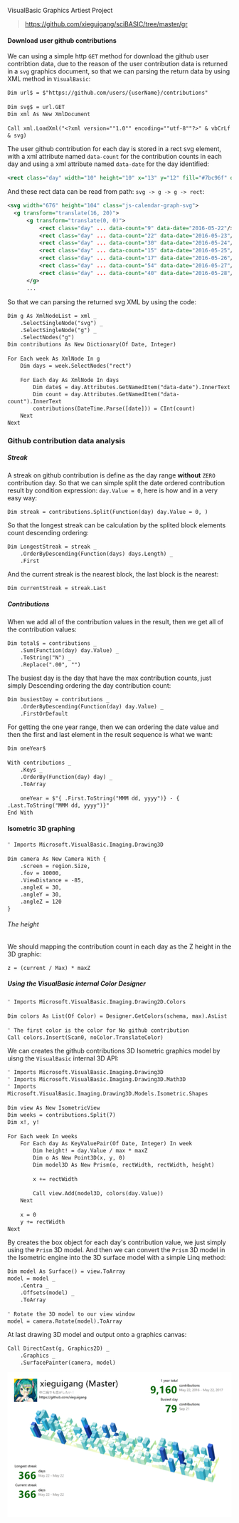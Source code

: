 VisualBasic Graphics Artiest Project
> https://github.com/xieguigang/sciBASIC/tree/master/gr

#### Download user github contributions

We can using a simple http ``GET`` method for download the github user contribtion data, due to the reason of the user contribution data is returned in a ``svg`` graphics document, so that we can parsing the return data by using XML method in ``VisualBasic``:

```vbnet
Dim url$ = $"https://github.com/users/{userName}/contributions"

Dim svg$ = url.GET
Dim xml As New XmlDocument

Call xml.LoadXml("<?xml version=""1.0"" encoding=""utf-8""?>" & vbCrLf & svg)
```

The user github contribution for each day is stored in a rect svg element, with a xml attribute named ``data-count`` for the contribution counts in each day and using a xml attribute named ``data-date`` for the day identified:

```xml
<rect class="day" width="10" height="10" x="13" y="12" fill="#7bc96f" data-count="22" data-date="2016-05-23"/>
```

And these rect data can be read from path: ``svg -> g -> g -> rect``:

```xml
<svg width="676" height="104" class="js-calendar-graph-svg">
  <g transform="translate(16, 20)">
      <g transform="translate(0, 0)">
          <rect class="day" ... data-count="9" data-date="2016-05-22"/>
          <rect class="day" ... data-count="22" data-date="2016-05-23"/>
          <rect class="day" ... data-count="30" data-date="2016-05-24"/>
          <rect class="day" ... data-count="15" data-date="2016-05-25"/>
          <rect class="day" ... data-count="17" data-date="2016-05-26"/>
          <rect class="day" ... data-count="54" data-date="2016-05-27"/>
          <rect class="day" ... data-count="40" data-date="2016-05-28"/>
      </g>
      ...
```

So that we can parsing the returned svg XML by using the code:

```vbnet
Dim g As XmlNodeList = xml _
    .SelectSingleNode("svg") _
    .SelectSingleNode("g") _
    .SelectNodes("g")
Dim contributions As New Dictionary(Of Date, Integer)

For Each week As XmlNode In g
    Dim days = week.SelectNodes("rect")

    For Each day As XmlNode In days
        Dim date$ = day.Attributes.GetNamedItem("data-date").InnerText
        Dim count = day.Attributes.GetNamedItem("data-count").InnerText
        contributions(DateTime.Parse([date])) = CInt(count)
    Next
Next
```


### Github contribution data analysis

##### Streak

A streak on github contribution is define as the day range **without** ``ZERO`` contribution day. So that we can simple split the date ordered contribution result by condition expression: ``day.Value = 0``, here is how and in a very easy way:

```vbnet
Dim streak = contributions.Split(Function(day) day.Value = 0, )
```

So that the longest streak can be calculation by the splited block elements count descending ordering:

```vbnet
Dim LongestStreak = streak _
    .OrderByDescending(Function(days) days.Length) _
    .First
```

And the current streak is the nearest block, the last block is the nearest:

```vbnet
Dim currentStreak = streak.Last
```

##### Contributions

When we add all of the contribution values in the result, then we get all of the contribution values:

```vbnet
Dim total$ = contributions _
    .Sum(Function(day) day.Value) _
    .ToString("N") _
    .Replace(".00", "")
```

The busiest day is the day that have the max contribution counts, just simply Descending ordering the day contribution count:

```vbnet
Dim busiestDay = contributions _
    .OrderByDescending(Function(day) day.Value) _
    .FirstOrDefault
```

For getting the one year range, then we can ordering the date value and then the first and last element in the result sequence is what we want:

```vbnet
Dim oneYear$

With contributions _
    .Keys _
    .OrderBy(Function(day) day) _
    .ToArray

    oneYear = $"{ .First.ToString("MMM dd, yyyy")} - { .Last.ToString("MMM dd, yyyy")}"
End With
```


#### Isometric 3D graphing

```vbnet
' Imports Microsoft.VisualBasic.Imaging.Drawing3D

Dim camera As New Camera With {
    .screen = region.Size,
    .fov = 10000,
    .ViewDistance = -85,
    .angleX = 30,
    .angleY = 30,
    .angleZ = 120
}
```

###### The height

We should mapping the contribution count in each day as the Z height in the 3D graphic:

```
z = (current / Max) * maxZ
```

##### Using the VisualBasic internal Color Designer

```vbnet
' Imports Microsoft.VisualBasic.Imaging.Drawing2D.Colors

Dim colors As List(Of Color) = Designer.GetColors(schema, max).AsList

' The first color is the color for No github contribution
Call colors.Insert(Scan0, noColor.TranslateColor)
```

We can creates the github contributions 3D Isometric graphics model by uisng the ``VisualBasic`` internal 3D API:

```vbnet
' Imports Microsoft.VisualBasic.Imaging.Drawing3D
' Imports Microsoft.VisualBasic.Imaging.Drawing3D.Math3D
' Imports Microsoft.VisualBasic.Imaging.Drawing3D.Models.Isometric.Shapes

Dim view As New IsometricView
Dim weeks = contributions.Split(7)
Dim x!, y!

For Each week In weeks
    For Each day As KeyValuePair(Of Date, Integer) In week
        Dim height! = day.Value / max * maxZ
        Dim o As New Point3D(x, y, 0)
        Dim model3D As New Prism(o, rectWidth, rectWidth, height)

        x += rectWidth

        Call view.Add(model3D, colors(day.Value))
    Next

    x = 0
    y += rectWidth
Next
```

By creates the box object for each day's contribution value, we just simply using the ``Prism`` 3D model.
And then we can convert the ``Prism`` 3D model in the Isometric engine into the 3D surface model with a simple Linq method:

```vbnet
Dim model As Surface() = view.ToArray
model = model _
    .Centra _
    .Offsets(model) _
    .ToArray

' Rotate the 3D model to our view window
model = camera.Rotate(model).ToArray
```

At last drawing 3D model and output onto a graphics canvas:

```vbnet
Call DirectCast(g, Graphics2D) _
    .Graphics _
    .SurfacePainter(camera, model)
```

![](../../../docs/xieguigang_github-vcard.png)